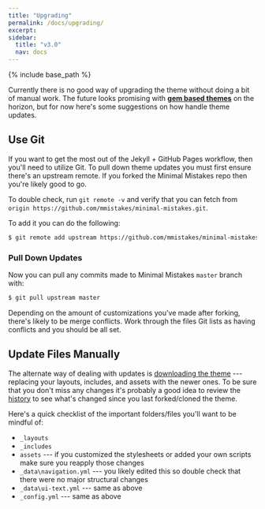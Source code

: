```yaml
---
title: "Upgrading"
permalink: /docs/upgrading/
excerpt:
sidebar:
  title: "v3.0"
  nav: docs
---
```


{% include base_path %}

Currently there is no good way of upgrading the theme without doing a bit of manual work. The future looks promising with [**gem based themes**](https://github.com/jekyll/jekyll/pull/4595) on the horizon, but for now here's some suggestions on how handle theme updates.

## Use Git

If you want to get the most out of the Jekyll + GitHub Pages workflow, then you'll need to utilize Git. To pull down theme updates you must first ensure there's an upstream remote. If you forked the Minimal Mistakes repo then you're likely good to go.

To double check, run `git remote -v` and verify that you can fetch from `origin https://github.com/mmistakes/minimal-mistakes.git`.

To add it you can do the following:

```bash
$ git remote add upstream https://github.com/mmistakes/minimal-mistakes.git
```

### Pull Down Updates

Now you can pull any commits made to Minimal Mistakes `master` branch with:

```bash
$ git pull upstream master
```

Depending on the amount of customizations you've made after forking, there's likely to be merge conflicts. Work through the files Git lists as having conflicts and you should be all set.

## Update Files Manually

The alternate way of dealing with updates is [downloading the theme](https://github.com/mmistakes/minimal-mistakes/archive/master.zip) --- replacing your layouts, includes, and assets with the newer ones. To be sure that you don't miss any changes it's probably a good idea to review the [history](https://github.com/mmistakes/minimal-mistakes/commits/master) to see what's changed since you last forked/cloned the theme.

Here's a quick checklist of the important folders/files you'll want to be mindful of:

* `_layouts`
* `_includes`
* `assets` --- if you customized the stylesheets or added your own scripts make sure you reapply those changes
* `_data\navigation.yml` --- you likely edited this so double check that there were no major structural changes
* `_data\ui-text.yml` --- same as above
* `_config.yml` --- same as above